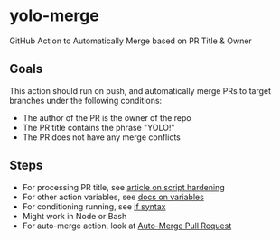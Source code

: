 # yolo-merge
GitHub Action to Automatically Merge based on PR Title &amp; Owner
## Goals
This action should run on push, and automatically merge PRs to target branches under the following conditions:
- The author of the PR is the owner of the repo
- The PR title contains the phrase "YOLO!"
- The PR does not have any merge conflicts

## Steps
- For processing PR title, see [article on script hardening](https://docs.github.com/en/actions/learn-github-actions/security-hardening-for-github-actions#good-practices-for-mitigating-script-injection-attacks)
- For other action variables, see [docs on variables](https://docs.github.com/en/actions/reference/context-and-expression-syntax-for-github-actions#github-context)
- For conditioning running, see [if syntax](https://docs.github.com/en/actions/reference/context-and-expression-syntax-for-github-actions#example-expression-in-an-if-conditional)
- Might work in Node or Bash
- For auto-merge action, look at [Auto-Merge Pull Request](https://github.com/marketplace/actions/auto-merge-pull-request)
